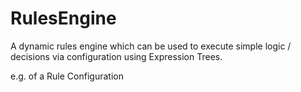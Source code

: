  # RulesEngine

A dynamic rules engine which can be used to execute simple logic / decisions via configuration using Expression Trees.

e.g. of a Rule Configuration

<RulesEngineSection>
	<Rule group = "" priority = "">
		<RuleEvaluations>
	       <RuleEvaluation propertyName ="Timestamp" criteria ="equal" value="NOREAD" />
	    </RuleEvaluations>
	    <RuleDecisions>
	    	<RuleDecision propertyName ="Status" value ="Failure" />
	    </RuleDecisions>
	</Rule>	
	<Rule group = "" priority = "">
		<RuleEvaluations>
	       <RuleEvaluation propertyName ="Timestamp" criteria ="notEqual" value="NOREAD" />
		   <RuleEvaluation propertyName ="Authorized" criteria ="equal" value="" />		   
	    </RuleEvaluations>
	    <RuleDecisions>
	    	<RuleDecision propertyName ="Status" value ="Pass" />
	        <RuleDecision propertyName ="Processed" value ="False" />
	    </RuleDecisions>
	</Rule>	
</RulesEngineSection>

